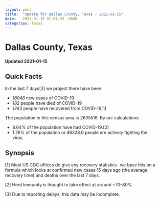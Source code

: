 ```yaml
---
layout: post
title:  "Update for Dallas County, Texas - 2021-01-15"
date:   2021-01-15 01:01:29 -0600
categories: Texas
---
```


# Dallas County, Texas
#### Updated 2021-01-15

## Quick Facts

In the last 7 days[3] we project there have been
- *18048* new cases of COVID-19
- *182* people have died of COVID-19
- *1243* people have recovered from COVID-19[1]

The population in this census area is 2635516. By our calculations:
- 8.64% of the population have had COVID-19.[2]
- 1.76% of the population or 46328.0 people are actively fighting the virus.

## Synopsis




[1] Most US CDC offices do give any recovery statistics- we base this on a formula which looks at confirmed new cases
15 days ago (the average recovery time) and deaths over the last 7 days.

[2] Herd Immunity is thought to take effect at around ~70-80%

[3] Due to reporting delays, this data may be incomplete.
 
    